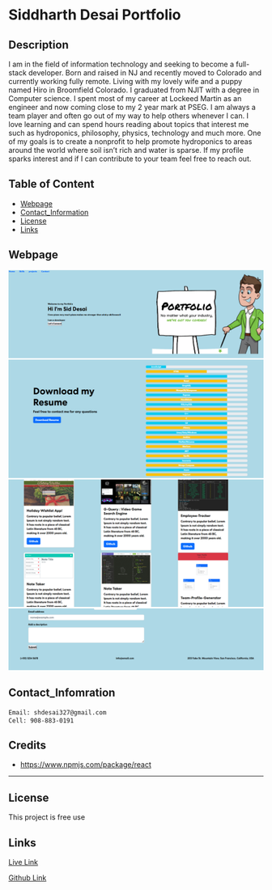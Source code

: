 # Siddharth Desai Portfolio

## Description
I am in the field of information technology and seeking to become a full-stack developer. Born and raised in NJ and recently moved to Colorado and currently working fully remote. Living with my lovely wife and a puppy named Hiro in Broomfield Colorado. I graduated from NJIT with a degree in Computer science. I spent most of my career at Lockeed Martin as an engineer and now coming close to my 2 year mark at PSEG. I am always a team player and often go out of my way to help others whenever I can. I love learning and can spend hours reading about topics that interest me such as hydroponics, philosophy, physics, technology and much more. One of my goals is to create a nonprofit to help promote hydroponics to areas around the world where soil isn’t rich and water is sparse. If my profile sparks interest and if I can contribute to your team feel free to reach out.




## Table of Content
- [Webpage](#webpage)
- [Contact_Information](#contact_infomration)
- [License](#license)
- [Links](#links)
## Webpage


![](/public/1.PNG)
![](/public/2.PNG)
![](/public/3.PNG)
![](/public/4.PNG)




## Contact_Infomration

```
Email: shdesai327@gmail.com
Cell: 908-883-0191
```

## Credits

* https://www.npmjs.com/package/react

--- 

## License

This project is free use

## Links

[Live Link](https://still-woodland-32681.herokuapp.com/)

[Github Link](https://github.com/shd327/React-Portfolio)
